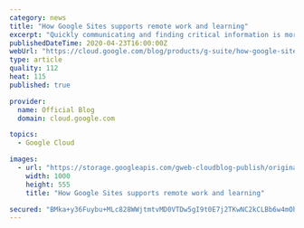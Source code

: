 ```yaml
---
category: news
title: "How Google Sites supports remote work and learning"
excerpt: "Quickly communicating and finding critical information is more important than ever. As businesses shift to remote work setups and educational institutions roll out distance learning programs, Google Sites can be a helpful tool for centralizing and sharing important information across large, dispersed"
publishedDateTime: 2020-04-23T16:00:00Z
webUrl: "https://cloud.google.com/blog/products/g-suite/how-google-sites-supports-remote-work-and-learning/"
type: article
quality: 112
heat: 115
published: true

provider:
  name: Official Blog
  domain: cloud.google.com

topics:
  - Google Cloud

images:
  - url: "https://storage.googleapis.com/gweb-cloudblog-publish/original_images/AppBuilder.blog_2.max-1000x1000.png"
    width: 1000
    height: 555
    title: "How Google Sites supports remote work and learning"

secured: "BMka+y36Fuybu+MLc828WWjtmtvMD0VTDw5gI9t0E7j2TKwNC2kCLBb6w4mOhwMeueV4Ej3lLxSiiMMSHwQko+YOKdrK34/t9B4/V8a3EJLTohclNzcGP7noL+0ajLaMuak7QdWeUY9FHLlUF1kbsEx08JKe1b770r+NIm0pp8cUqj4wMuOUMCJC4VW8LgVnLw2ZI2aKCpDCw0oC1Eb7AJOKWpRDjh79wCMUTAk6Rxxd0uZCbzk53juvj6mmU61jr72B/ekBC1gy1lcLEp3qWZEPik0MJ2GbusvtjCXQRjsINT2GLV4PHUT6Be1Bzyag;coeaB9QVoDx28YRtH/i7Ww=="
---
```



